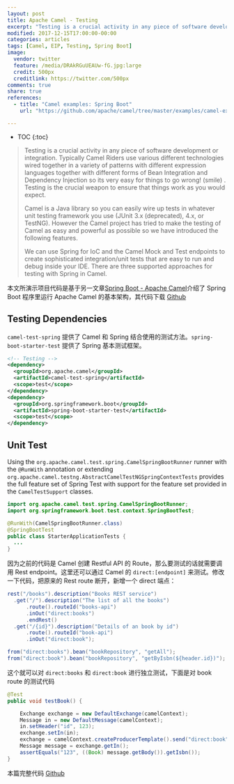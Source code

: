 ```yaml
---
layout: post
title: Apache Camel - Testing
excerpt: "Testing is a crucial activity in any piece of software development or integration. Typically Camel Riders use various different technologies wired together in a variety of patterns with different expression languages together with different forms of Bean Integration and Dependency Injection so its very easy for things to go wrong! (smile) . Testing is the crucial weapon to ensure that things work as you would expect."
modified: 2017-12-15T17:00:00-00:00
categories: articles
tags: [Camel, EIP, Testing, Spring Boot]
image:
  vendor: twitter
  feature: /media/DRAkRGuUEAUw-fG.jpg:large
  credit: 500px
  creditlink: https://twitter.com/500px
comments: true
share: true
references:
  - title: "Camel examples: Spring Boot"
    url: "https://github.com/apache/camel/tree/master/examples/camel-example-spring-boot"

---
```


* TOC
{:toc}

> Testing is a crucial activity in any piece of software development or integration. Typically Camel Riders use various different technologies wired together in a variety of patterns with different expression languages together with different forms of Bean Integration and Dependency Injection so its very easy for things to go wrong! (smile) . Testing is the crucial weapon to ensure that things work as you would expect.
>
> Camel is a Java library so you can easily wire up tests in whatever unit testing framework you use (JUnit 3.x (deprecated), 4.x, or TestNG). However the Camel project has tried to make the testing of Camel as easy and powerful as possible so we have introduced the following features.
>
> We can use Spring for IoC and the Camel Mock and Test endpoints to create sophisticated integration/unit tests that are easy to run and debug inside your IDE.  There are three supported approaches for testing with Spring in Camel.

本文所演示项目代码是基于另一文章[Spring Boot - Apache Camel](/articles/spring-boot-camel/)介绍了 Spring Boot 程序里运行 Apache Camel 的基本架构，其代码下载 [Github](https://github.com/tiven-wang/spring-boot-guides/tree/camel/restful-api)

## Testing Dependencies

`camel-test-spring` 提供了 Camel 和 Spring 结合使用的测试方法。`spring-boot-starter-test` 提供了 Spring 基本测试框架。

```xml
<!-- Testing -->
<dependency>
  <groupId>org.apache.camel</groupId>
  <artifactId>camel-test-spring</artifactId>
  <scope>test</scope>
</dependency>
<dependency>
  <groupId>org.springframework.boot</groupId>
  <artifactId>spring-boot-starter-test</artifactId>
  <scope>test</scope>
</dependency>
```

## Unit Test
Using the `org.apache.camel.test.spring.CamelSpringBootRunner` runner with the `@RunWith` annotation or extending `org.apache.camel.testng.AbstractCamelTestNGSpringContextTests` provides the full feature set of Spring Test with support for the feature set provided in the `CamelTestSupport` classes.  

```java
import org.apache.camel.test.spring.CamelSpringBootRunner;
import org.springframework.boot.test.context.SpringBootTest;

@RunWith(CamelSpringBootRunner.class)
@SpringBootTest
public class StarterApplicationTests {
  ...
}
```

因为之前的代码是 Camel 创建 Restful API 的 Route，那么要测试的话就需要调用 Rest endpoint。这里还可以通过 Camel 的 `direct:[endpoint]` 来测试。修改一下代码，把原来的 Rest route 断开，新增一个 direct 端点：

```java
rest("/books").description("Books REST service")
  .get("/").description("The list of all the books")
      .route().routeId("books-api")
      .inOut("direct:books")              
      .endRest()
  .get("/{id}").description("Details of an book by id")
      .route().routeId("book-api")
      .inOut("direct:book");

from("direct:books").bean("bookRepository", "getAll");
from("direct:book").bean("bookRepository", "getByIsbn(${header.id})");
```

这个就可以对 `direct:books` 和 `direct:book` 进行独立测试，下面是对 book route 的测试代码

```java
@Test
public void testBook() {

	Exchange exchange = new DefaultExchange(camelContext);
	Message in = new DefaultMessage(camelContext);
	in.setHeader("id", 123);
	exchange.setIn(in);
	exchange = camelContext.createProducerTemplate().send("direct:book", exchange);
	Message message = exchange.getIn();
	assertEquals("123", ((Book) message.getBody()).getIsbn());
}
```

本篇完整代码 [Github](https://github.com/tiven-wang/EIP-Camel/tree/testing/direct)
